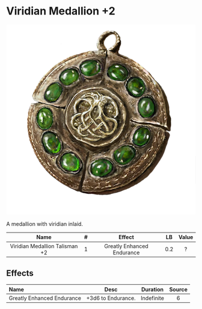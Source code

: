 # Viridian Medallion +2

![Copyrighted Image](ViridianMedallionTalisman+2.png)



A medallion with viridian inlaid.



|              Name              | # |           Effect           | LB | Value |
| :----------------------------: | :-: | :------------------------: | :-: | :---: |
| Viridian Medallion Talisman +2 | 1 | Greatly Enhanced Endurance | 0.2 |   ?   |

## Effects

| Name                       |       Desc       |  Duration  | Source |
| :------------------------- | :----------------: | :--------: | :-----------: |
| Greatly Enhanced Endurance | +3d6 to Endurance. | Indefinite |       6       |
